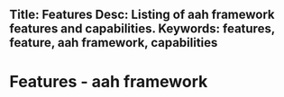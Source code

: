 Title: Features
Desc: Listing of aah framework features and capabilities.
Keywords: features, feature, aah framework, capabilities
---
# Features - aah framework
